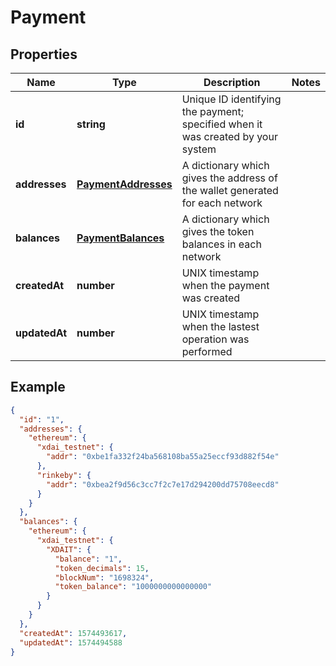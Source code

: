# Payment

## Properties
Name | Type | Description | Notes
------------ | ------------- | ------------- | -------------
**id** | **string** | Unique ID identifying the payment; specified when it was created by your system | 
**addresses** | [**PaymentAddresses**](PaymentAddresses.md) | A dictionary which gives the address of the wallet generated for each network | 
**balances** | [**PaymentBalances**](PaymentBalances.md) | A dictionary which gives the token balances in each network | 
**createdAt** | **number** | UNIX timestamp when the payment was created | 
**updatedAt** | **number** | UNIX timestamp when the lastest operation was performed | 


## Example

```json
{
  "id": "1",
  "addresses": {
    "ethereum": {
      "xdai_testnet": {
        "addr": "0xbe1fa332f24ba568108ba55a25eccf93d882f54e"
      },
      "rinkeby": {
        "addr": "0xbea2f9d56c3cc7f2c7e17d294200dd75708eecd8"
      }
    }
  },
  "balances": {
    "ethereum": {
      "xdai_testnet": {
        "XDAIT": {
          "balance": "1",
          "token_decimals": 15,
          "blockNum": "1698324",
          "token_balance": "1000000000000000"
        }
      }
    }
  },
  "createdAt": 1574493617,
  "updatedAt": 1574494588
}
```